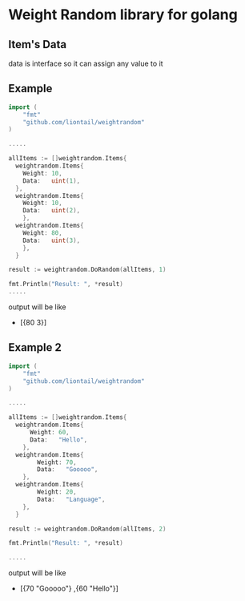 Weight Random library for golang
======

Item's Data
-----------
data is interface so it can assign any value to it

## Example

```go
import (
	"fmt"
	"github.com/liontail/weightrandom"
)

.....

allItems := []weightrandom.Items{
  weightrandom.Items{
    Weight: 10,
    Data:   uint(1),
  },
  weightrandom.Items{
    Weight: 10,
    Data:   uint(2),
    },
  weightrandom.Items{
    Weight: 80,
    Data:   uint(3),
    },
  }

result := weightrandom.DoRandom(allItems, 1)

fmt.Println("Result: ", *result)
.....
```
output will be like
- [{80 3}]

## Example 2

```go
import (
	"fmt"
	"github.com/liontail/weightrandom"
)

.....

allItems := []weightrandom.Items{
  weightrandom.Items{
      Weight: 60,
      Data:   "Hello",
   	},
  weightrandom.Items{
   		Weight: 70,
   		Data:   "Gooooo",
  	},
  weightrandom.Items{
   		Weight: 20,
   		Data:   "Language",
  	},
  }

result := weightrandom.DoRandom(allItems, 2)

fmt.Println("Result: ", *result)

.....
```
output will be like
- [{70 "Gooooo"} ,{60 "Hello"}]
